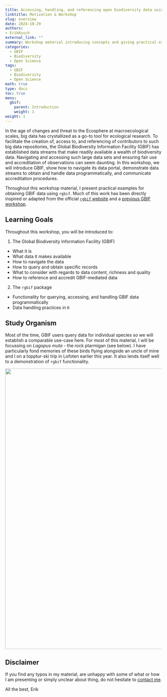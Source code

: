 ```yaml
---
title: Accessing, handling, and referencing open biodiversity data using the Global Biodiversity Information Facility (GBIF)
linktitle: Motivation & Workshop
slug: overview
date: 2024-10-29
authors:
- ErikKusch
external_link: ""
summary: Workshop material introducing concepts and giving practical examples for obtaining GBIF data using `rgbif`.
categories:
  - GBIF
  - Biodiversity
  - Open Science
tags:
  - GBIF
  - Biodiversity
  - Open Science
math: true
type: docs
toc: true 
menu:
  gbif:
    parent: Introduction
    weight: 1
weight: 1
---
```


In the age of changes and threat to the Ecosphere at macroecological scales, big data has crystallized as a go-to tool for ecological research. To facilitate the creation of, access to, and referencing of contributors to such big data repositories, the Global Biodiversity Information Facility (GBIF) has established data streams that make readily available a wealth of biodiversity data. Navigating and accessing such large data sets and ensuring fair use and accreditation of observations can seem daunting. In this workshop, we will introduce GBIF, show how to navigate its data portal, demonstrate data streams to obtain and handle data programmatically, and communicate accreditation procedures. 

Throughout this workshop material, I present practical examples for obtaining GBIF data using `rgbif`. Much of this work has been directly inspired or adapted from the official [`rgbif` website](https://docs.ropensci.org/rgbif/index.html) and a [previous GBIF workshop](https://gbif-europe.github.io/nordic_oikos_2018_r/). 

## Learning Goals 

Throughout this workshop, you will be introduced to:  

1. The Global Biodiversity Information Facility (GBIF)
- What it is
- What data it makes available
- How to navigate the data
- How to query and obtain specific records
- What to consider with regards to data content, richness and quality
- How to reference and accredit GBIF-mediated data

2. The `rgbif` package
- Functionality for querying, accessing, and handling GBIF data programmatically
- Data handling practices in `R`

## Study Organism
Most of the time, GBIF users query data for individual species so we will establish a comparable use-case here. For most of this material, I will be focussing on *Lagopus muta* - the rock ptarmigan (see below). I have particularly fond memories of these birds flying alongside an uncle of mine and I on a topptur-ski trip in Lofoten earlier this year. It also lends itself well to a demonstration of `rgbif` functionality.

<img src="/courses/gbif/Lagopus.png" width="900"/>

## Disclaimer
If you find any typos in my material, are unhappy with some of what or how I am presenting or simply unclear about thing, do not hesitate to [contact me](/about/#contact).

All the best, 
Erik
